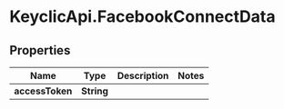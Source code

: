 # KeyclicApi.FacebookConnectData

## Properties
Name | Type | Description | Notes
------------ | ------------- | ------------- | -------------
**accessToken** | **String** |  | 


